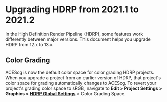 # Upgrading HDRP from 2021.1 to 2021.2

In the High Definition Render Pipeline (HDRP), some features work differently between major versions. This document helps you upgrade HDRP from 12.x to 13.x.

## Color Grading

ACEScg is now the default color space for color grading HDRP projects. When you upgrade a project from an earlier version of HDRP, that project's color space for grading automatically changes to ACEScg. To revert your project's grading color space to sRGB, navigate to **Edit > Project Settings > Graphics > [HDRP Global Settings](https://docs.unity3d.com/Packages/com.unity.render-pipelines.high-definition@13.0/manual/Default-Settings-Window.html)** > Color Grading Space.
